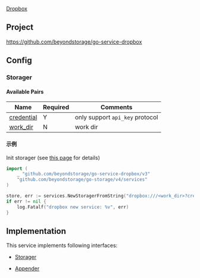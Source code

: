 [Dropbox](https://www.dropbox.com)

## Project

<https://github.com/beyondstorage/go-service-dropbox>

## Config

### Storager

#### Available Pairs

| Name                                         | Required | Comments                        |
| -------------------------------------------- | -------- | ------------------------------- |
| [credential](go-storage/pairs/credential.md) | Y        | only support `api_key` protocol |
| [work_dir](go-storage/pairs/work_dir.md)     | N        | work dir                        |

#### 示例

Init storager (see [this page](go-storage/operations/index.md#how-to-initialize-a-servicerstorager) for details)

```go
import (
    _ "github.com/beyondstorage/go-service-dropbox/v3"
    "github.com/beyondstorage/go-storage/v4/services"
)

store, err := services.NewStoragerFromString("dropbox:///<work_dir>?credential=hmac:<account_name>:<account_key>")
if err != nil {
    log.Fatalf("dropbox new service: %v", err)
}
```

## Implementation

This service implements following interfaces:

- [Storager](../operations/storager/index.md)

- [Appender](../operations/appender/index.md)